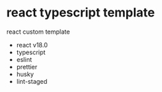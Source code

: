 # react typescript template

react custom template

- react v18.0
- typescript
- eslint
- prettier
- husky
- lint-staged
